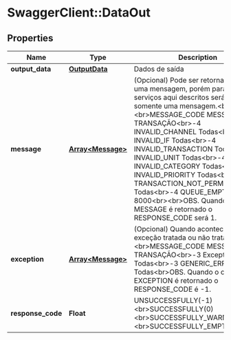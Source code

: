 # SwaggerClient::DataOut

## Properties
Name | Type | Description | Notes
------------ | ------------- | ------------- | -------------
**output_data** | [**OutputData**](OutputData.md) | Dados de saída | [optional] 
**message** | [**Array&lt;Message&gt;**](Message.md) | (Opcional) Pode ser retornado mais de uma mensagem, porém para os serviços aqui descritos será retornado somente uma mensagem.&lt;br&gt;&lt;br&gt;MESSAGE_CODE MESSAGE_TEXT TRANSAÇÃO&lt;br&gt;-4 INVALID_CHANNEL Todas&lt;br&gt;-4 INVALID_IF Todas&lt;br&gt;-4 INVALID_TRANSACTION Todas&lt;br&gt;-4 INVALID_UNIT Todas&lt;br&gt;-4 INVALID_CATEGORY Todas&lt;br&gt;-4 INVALID_PRIORITY Todas&lt;br&gt;-4 TRANSACTION_NOT_PERMMITED Todas&lt;br&gt;-4 QUEUE_EMPTY 8000&lt;br&gt;&lt;br&gt;OBS. Quando o campo MESSAGE é retornado o RESPONSE_CODE será 1. | [optional] 
**exception** | [**Array&lt;Message&gt;**](Message.md) | (Opcional) Quando acontece uma exceção tratada ou não tratada.&lt;br&gt;&lt;br&gt;MESSAGE_CODE MESSAGE_TEXT TRANSAÇÃO&lt;br&gt;-3 Exception tratada Todas&lt;br&gt;-3 GENERIC_ERROR Todas&lt;br&gt;OBS. Quando o campo EXCEPTION é retornado o RESPONSE_CODE é -1. | [optional] 
**response_code** | **Float** | UNSUCCESSFULLY(-1)&lt;br&gt;SUCCESSFULLY(0)&lt;br&gt;SUCCESSFULLY_WARNING(1)&lt;br&gt;SUCCESSFULLY_EMPTY_DATA(2) | [optional] 


